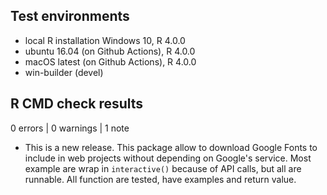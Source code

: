 ## Test environments
* local R installation Windows 10, R 4.0.0
* ubuntu 16.04 (on Github Actions), R 4.0.0
* macOS latest (on Github Actions), R 4.0.0
* win-builder (devel)

## R CMD check results

0 errors | 0 warnings | 1 note

* This is a new release. 
This package allow to download Google Fonts to include in web projects without depending on Google's service.
Most example are wrap in `interactive()` because of API calls, but all are runnable. All function are tested, have examples and return value.
